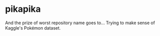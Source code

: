 # pikapika
And the prize of worst repository name goes to... Trying to make sense of Kaggle's Pokémon dataset.
